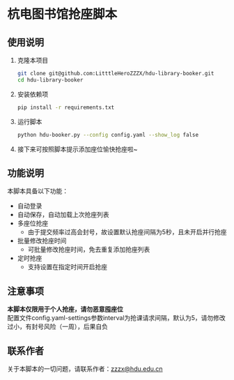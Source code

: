 # 杭电图书馆抢座脚本

## 使用说明

1. 克隆本项目

    ```bash
    git clone git@github.com:LitttleHeroZZZX/hdu-library-booker.git
    cd hdu-library-booker
    ```

2. 安装依赖项

    ```bash
    pip install -r requirements.txt
    ```

3. 运行脚本

    ```bash
    python hdu-booker.py --config config.yaml --show_log false
    ```

4. 接下来可按照脚本提示添加座位愉快抢座啦~

## 功能说明

本脚本具备以下功能：

* 自动登录
* 自动保存，自动加载上次抢座列表
* 多座位抢座
  * 由于提交频率过高会封号，故设置默认抢座间隔为5秒，且未开启并行抢座
* 批量修改抢座时间
  * 可批量修改抢座时间，免去重复添加抢座列表
* 定时抢座
  * 支持设置在指定时间开启抢座


## 注意事项

**本脚本仅限用于个人抢座，请勿恶意囤座位**  
配置文件config.yaml-settings参数interval为抢课请求间隔，默认为5，请勿修改过小，有封号风险（一周），后果自负

## 联系作者

关于本脚本的一切问题，请联系作者：[zzzx@hdu.edu.cn](mailto:zzzx@hdu.edu.cn)
